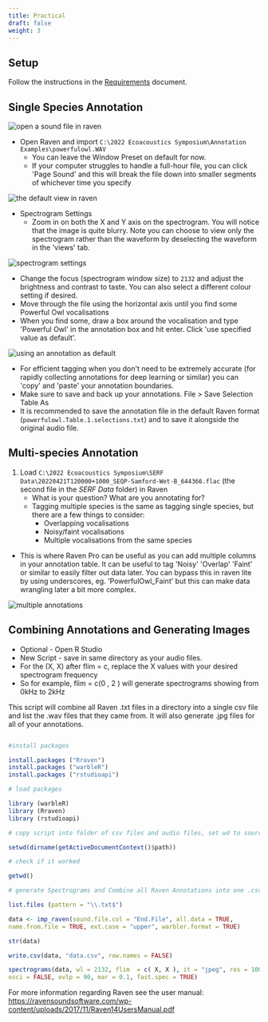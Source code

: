 ```yaml
---
title: Practical
draft: false
weight: 3
---
```


## Setup

Follow the instructions in the [Requirements](../requirements/index.md) document.

## Single Species Annotation

![open a sound file in raven](./raven-open-entire-sound.png)

 - Open Raven and import `C:\2022 Ecoacoustics Symposium\Annotation Examples\powerfulowl.WAV`
     - You can leave the Window Preset on default for now. 
     - If your computer struggles to handle a full-hour file, you can click 'Page Sound' and this will break the file down into smaller segments of whichever time you specify

![the default view in raven](raven-default-view.png)

 - Spectrogram Settings 
    - Zoom in on both the X and Y axis on the spectrogram. You will notice that the image is quite blurry. Note you can choose to view only the spectrogram rather than the waveform by deselecting the waveform in the 'views' tab. 

![spectrogram settings](./raven-spectrogram-settings.png)

- Change the focus (spectrogram window size) to `2132` and adjust the brightness and contrast to taste. You can also select a different colour setting if desired.
- Move through the file using the horizontal axis until you find some Powerful Owl vocalisations
- When you find some, draw a box around the vocalisation and type 'Powerful Owl' in the annotation box and hit enter. Click 'use specified value as default'. 

![using an annotation as default](./raven-use-annotation-as-default.png)

    
- For efficient tagging when you don't need to be extremely accurate (for rapidly collecting annotations for deep learning or similar) you can 'copy' and 'paste' your annotation boundaries. 
- Make sure to save and back up your annotations. File > Save Selection Table As
- It is recommended to save the annotation file in the default Raven format (`powerfulowl.Table.1.selections.txt`) and to save it alongside the original audio file. 

## Multi-species Annotation

 1. Load `C:\2022 Ecoacoustics Symposium\SERF Data\20220421T120000+1000_SEQP-Samford-Wet-B_644366.flac`
    (the second file in the _SERF Data_ folder) in Raven
    -  What is your question? What are you annotating for?
    - Tagging multiple species is the same as tagging single species, but there are a few things to consider: 
      - Overlapping vocalisations
      - Noisy/faint vocalisations
      - Multiple vocalisations from the same species
  - This is where Raven Pro can be useful as you can add multiple columns in your annotation table. It can be useful to tag 'Noisy' 'Overlap' 'Faint' or similar to easily filter out data later. You can bypass this in raven lite by using underscores, eg. 'PowerfulOwl_Faint' but this can make data wrangling later a bit more complex. 

![multiple annotations](./raven-multiple-annotations.png)

## Combining Annotations and Generating Images 

 - Optional - Open R Studio
 - New Script - save in same directory as your audio files. 
 - For the (X, X) after flim = c, replace the X values with your desired spectrogram frequency
 - So for example, flim = c(0 , 2 ) will generate spectrograms showing from 0kHz to 2kHz 
 
This script will combine all Raven .txt files in a directory into a single csv 
file and list the .wav files that they came from. It will also generate 
.jpg files for all of your annotations.

```r

#install packages

install.packages ("Rraven")
install.packages ("warbleR")
install.packages ("rstudioapi")

# load packages

library (warbleR) 
library (Rraven)
library (rstudioapi)

# copy script into folder of csv files and audio files, set wd to source file location

setwd(dirname(getActiveDocumentContext()$path)) 

# check if it worked

getwd()

# generate Spectrograms and Combine all Raven Annotations into one .csv file 

list.files (pattern = "\\.txt$")

data <- imp_raven(sound.file.col = "End.File", all.data = TRUE,
name.from.file = TRUE, ext.case = "upper", warbler.format = TRUE)

str(data)

write.csv(data, "data.csv", row.names = FALSE)

spectrograms(data, wl = 2132, flim  = c( X, X ), it = "jpeg", res = 100,
osci = FALSE, ovlp = 90, mar = 0.1, fast.spec = TRUE)
```

For more information regarding Raven see the user manual: https://ravensoundsoftware.com/wp-content/uploads/2017/11/Raven14UsersManual.pdf
